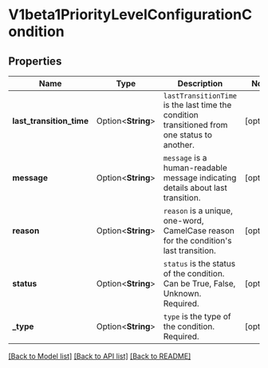# V1beta1PriorityLevelConfigurationCondition

## Properties

Name | Type | Description | Notes
------------ | ------------- | ------------- | -------------
**last_transition_time** | Option<**String**> | `lastTransitionTime` is the last time the condition transitioned from one status to another. | [optional]
**message** | Option<**String**> | `message` is a human-readable message indicating details about last transition. | [optional]
**reason** | Option<**String**> | `reason` is a unique, one-word, CamelCase reason for the condition's last transition. | [optional]
**status** | Option<**String**> | `status` is the status of the condition. Can be True, False, Unknown. Required. | [optional]
**_type** | Option<**String**> | `type` is the type of the condition. Required. | [optional]

[[Back to Model list]](../README.md#documentation-for-models) [[Back to API list]](../README.md#documentation-for-api-endpoints) [[Back to README]](../README.md)


